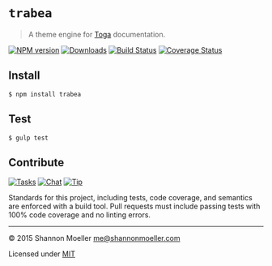 # `trabea`

> A theme engine for [Toga](http://togajs.github.io) documentation.

[![NPM version][npm-img]][npm-url] [![Downloads][downloads-img]][npm-url] [![Build Status][travis-img]][travis-url] [![Coverage Status][coveralls-img]][coveralls-url]

## Install

    $ npm install trabea

## Test

    $ gulp test

## Contribute

[![Tasks][waffle-img]][waffle-url] [![Chat][gitter-img]][gitter-url] [![Tip][gittip-img]][gittip-url]

Standards for this project, including tests, code coverage, and semantics are enforced with a build tool. Pull requests must include passing tests with 100% code coverage and no linting errors.

----

© 2015 Shannon Moeller <me@shannonmoeller.com>

Licensed under [MIT](http://shannonmoeller.com/mit.txt)

[coveralls-img]: http://img.shields.io/coveralls/togajs/trabea/master.svg?style=flat-square
[coveralls-url]: https://coveralls.io/r/togajs/trabea
[downloads-img]: http://img.shields.io/npm/dm/trabea.svg?style=flat-square
[gitter-img]:    http://img.shields.io/badge/chat-togajs/toga-blue.svg?style=flat-square
[gitter-url]:    https://gitter.im/togajs/toga
[gittip-img]:    http://img.shields.io/gittip/shannonmoeller.svg?style=flat-square
[gittip-url]:    https://www.gittip.com/shannonmoeller
[npm-img]:       http://img.shields.io/npm/v/trabea.svg?style=flat-square
[npm-url]:       https://npmjs.org/package/trabea
[travis-img]:    http://img.shields.io/travis/togajs/trabea.svg?style=flat-square
[travis-url]:    https://travis-ci.org/togajs/trabea
[waffle-img]:    http://img.shields.io/github/issues/togajs/trabea.svg?style=flat-square
[waffle-url]:    http://waffle.io/togajs/trabea

